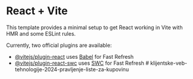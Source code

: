 # React + Vite

This template provides a minimal setup to get React working in Vite with HMR and some ESLint rules.

Currently, two official plugins are available:

- [@vitejs/plugin-react](https://github.com/vitejs/vite-plugin-react/blob/main/packages/plugin-react/README.md) uses [Babel](https://babeljs.io/) for Fast Refresh
- [@vitejs/plugin-react-swc](https://github.com/vitejs/vite-plugin-react-swc) uses [SWC](https://swc.rs/) for Fast Refresh
#   k l i j e n t s k e - v e b - t e h n o l o g i j e - 2 0 2 4 - p r a v l j e n j e - l i s t e - z a - k u p o v i n u  
 